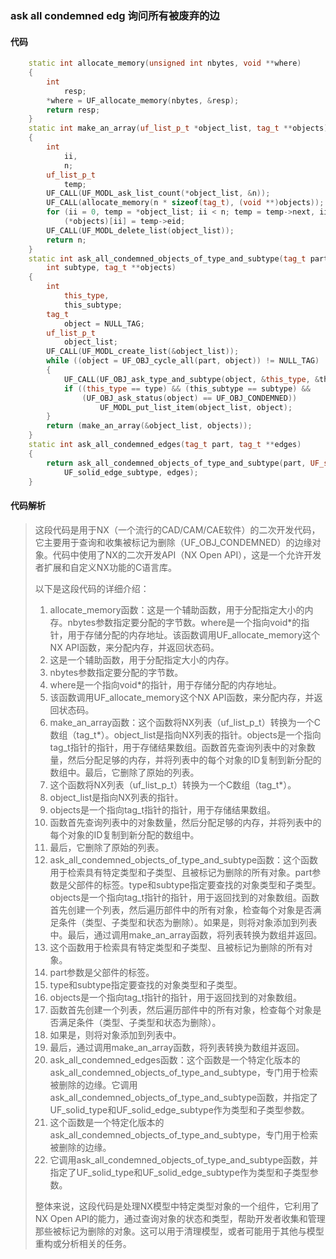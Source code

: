 ### ask all condemned edg 询问所有被废弃的边

#### 代码

```cpp
    static int allocate_memory(unsigned int nbytes, void **where)  
    {  
        int  
            resp;  
        *where = UF_allocate_memory(nbytes, &resp);  
        return resp;  
    }  
    static int make_an_array(uf_list_p_t *object_list, tag_t **objects)  
    {  
        int  
            ii,  
            n;  
        uf_list_p_t  
            temp;  
        UF_CALL(UF_MODL_ask_list_count(*object_list, &n));  
        UF_CALL(allocate_memory(n * sizeof(tag_t), (void **)objects));  
        for (ii = 0, temp = *object_list; ii < n; temp = temp->next, ii++)  
            (*objects)[ii] = temp->eid;  
        UF_CALL(UF_MODL_delete_list(object_list));  
        return n;  
    }  
    static int ask_all_condemned_objects_of_type_and_subtype(tag_t part, int type,  
        int subtype, tag_t **objects)  
    {  
        int  
            this_type,  
            this_subtype;  
        tag_t  
            object = NULL_TAG;  
        uf_list_p_t  
            object_list;  
        UF_CALL(UF_MODL_create_list(&object_list));  
        while ((object = UF_OBJ_cycle_all(part, object)) != NULL_TAG)  
        {  
            UF_CALL(UF_OBJ_ask_type_and_subtype(object, &this_type, &this_subtype));  
            if ((this_type == type) && (this_subtype == subtype) &&  
                (UF_OBJ_ask_status(object) == UF_OBJ_CONDEMNED))  
                    UF_MODL_put_list_item(object_list, object);  
        }  
        return (make_an_array(&object_list, objects));  
    }  
    static int ask_all_condemned_edges(tag_t part, tag_t **edges)  
    {  
        return ask_all_condemned_objects_of_type_and_subtype(part, UF_solid_type,  
            UF_solid_edge_subtype, edges);  
    }

```

#### 代码解析

> 这段代码是用于NX（一个流行的CAD/CAM/CAE软件）的二次开发代码，它主要用于查询和收集被标记为删除（UF_OBJ_CONDEMNED）的边缘对象。代码中使用了NX的二次开发API（NX Open API），这是一个允许开发者扩展和自定义NX功能的C语言库。
>
> 以下是这段代码的详细介绍：
>
> 1. allocate_memory函数：这是一个辅助函数，用于分配指定大小的内存。nbytes参数指定要分配的字节数。where是一个指向void*的指针，用于存储分配的内存地址。该函数调用UF_allocate_memory这个NX API函数，来分配内存，并返回状态码。
> 2. 这是一个辅助函数，用于分配指定大小的内存。
> 3. nbytes参数指定要分配的字节数。
> 4. where是一个指向void*的指针，用于存储分配的内存地址。
> 5. 该函数调用UF_allocate_memory这个NX API函数，来分配内存，并返回状态码。
> 6. make_an_array函数：这个函数将NX列表（uf_list_p_t）转换为一个C数组（tag_t*）。object_list是指向NX列表的指针。objects是一个指向tag_t指针的指针，用于存储结果数组。函数首先查询列表中的对象数量，然后分配足够的内存，并将列表中的每个对象的ID复制到新分配的数组中。最后，它删除了原始的列表。
> 7. 这个函数将NX列表（uf_list_p_t）转换为一个C数组（tag_t*）。
> 8. object_list是指向NX列表的指针。
> 9. objects是一个指向tag_t指针的指针，用于存储结果数组。
> 10. 函数首先查询列表中的对象数量，然后分配足够的内存，并将列表中的每个对象的ID复制到新分配的数组中。
> 11. 最后，它删除了原始的列表。
> 12. ask_all_condemned_objects_of_type_and_subtype函数：这个函数用于检索具有特定类型和子类型、且被标记为删除的所有对象。part参数是父部件的标签。type和subtype指定要查找的对象类型和子类型。objects是一个指向tag_t指针的指针，用于返回找到的对象数组。函数首先创建一个列表，然后遍历部件中的所有对象，检查每个对象是否满足条件（类型、子类型和状态为删除）。如果是，则将对象添加到列表中。最后，通过调用make_an_array函数，将列表转换为数组并返回。
> 13. 这个函数用于检索具有特定类型和子类型、且被标记为删除的所有对象。
> 14. part参数是父部件的标签。
> 15. type和subtype指定要查找的对象类型和子类型。
> 16. objects是一个指向tag_t指针的指针，用于返回找到的对象数组。
> 17. 函数首先创建一个列表，然后遍历部件中的所有对象，检查每个对象是否满足条件（类型、子类型和状态为删除）。
> 18. 如果是，则将对象添加到列表中。
> 19. 最后，通过调用make_an_array函数，将列表转换为数组并返回。
> 20. ask_all_condemned_edges函数：这个函数是一个特定化版本的ask_all_condemned_objects_of_type_and_subtype，专门用于检索被删除的边缘。它调用ask_all_condemned_objects_of_type_and_subtype函数，并指定了UF_solid_type和UF_solid_edge_subtype作为类型和子类型参数。
> 21. 这个函数是一个特定化版本的ask_all_condemned_objects_of_type_and_subtype，专门用于检索被删除的边缘。
> 22. 它调用ask_all_condemned_objects_of_type_and_subtype函数，并指定了UF_solid_type和UF_solid_edge_subtype作为类型和子类型参数。
>
> 整体来说，这段代码是处理NX模型中特定类型对象的一个组件，它利用了NX Open API的能力，通过查询对象的状态和类型，帮助开发者收集和管理那些被标记为删除的对象。这可以用于清理模型，或者可能用于其他与模型重构或分析相关的任务。
>
